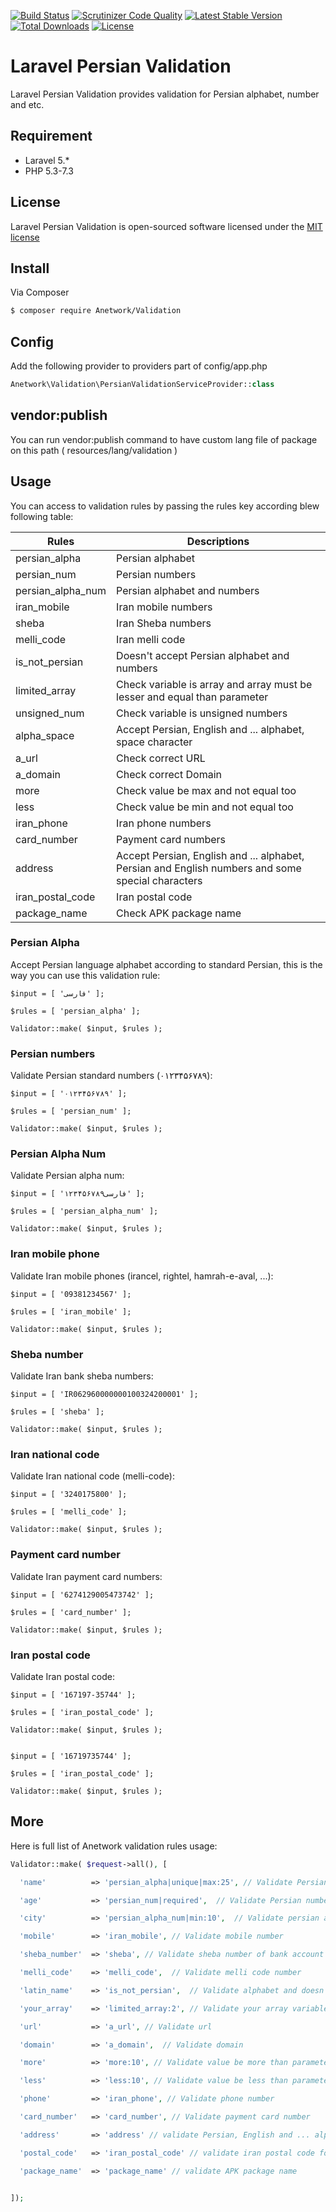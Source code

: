 [![Build Status](https://travis-ci.org/opencafe/validation.svg?branch=master)](https://travis-ci.org/opencafe/validation)
[![Scrutinizer Code Quality](https://scrutinizer-ci.com/g/anetwork/validation/badges/quality-score.png?b=master)](https://scrutinizer-ci.com/g/anetwork/validation/?branch=master)
[![Latest Stable Version](https://poser.pugx.org/anetwork/validation/v/stable)](https://packagist.org/packages/anetwork/validation)
[![Total Downloads](https://poser.pugx.org/anetwork/validation/downloads)](https://packagist.org/packages/anetwork/validation)
[![License](https://poser.pugx.org/anetwork/validation/license)](https://github.com/anetwork/validation/blob/master/LICENSE.md)

# Laravel Persian Validation

Laravel Persian Validation provides validation for Persian alphabet, number and etc.

## Requirement

* Laravel 5.*
* PHP 5.3-7.3 

## License

Laravel Persian Validation is open-sourced software licensed under the [MIT license](http://opensource.org/licenses/MIT)

## Install

Via Composer

``` bash
$ composer require Anetwork/Validation
```

## Config

Add the following provider to providers part of config/app.php
``` php
Anetwork\Validation\PersianValidationServiceProvider::class
```

## vendor:publish
You can run vendor:publish command to have custom lang file of package on this path ( resources/lang/validation )

## Usage

You can access to validation rules by passing the rules key according blew following table:

| Rules | Descriptions |
| --- | --- |
| persian_alpha | Persian alphabet |
| persian_num | Persian numbers |
| persian_alpha_num | Persian alphabet and numbers |
| iran_mobile | Iran mobile numbers |
| sheba | Iran Sheba numbers |
| melli_code | Iran melli code |
| is_not_persian | Doesn't accept Persian alphabet and numbers |
| limited_array | Check variable is array and array must be lesser and equal than parameter |
| unsigned_num | Check variable is unsigned numbers |
| alpha_space | Accept Persian, English and ... alphabet, space character|
| a_url | Check correct URL |
| a_domain | Check correct Domain |
| more | Check value be max and not equal too|
| less | Check value be min and not equal too |
| iran_phone | Iran phone numbers |
| card_number | Payment card numbers |
| address | Accept Persian, English and ... alphabet, Persian and English numbers and some special characters|
| iran_postal_code | Iran postal code |
| package_name | Check APK package name |


### Persian Alpha
Accept Persian language alphabet according to standard Persian, this is the way you can use this validation rule:

```
$input = [ 'فارسی' ];

$rules = [ 'persian_alpha' ];

Validator::make( $input, $rules );
```

### Persian numbers
Validate Persian standard numbers (۰۱۲۳۴۵۶۷۸۹):

```
$input = [ '۰۱۲۳۴۵۶۷۸۹' ];

$rules = [ 'persian_num' ];

Validator::make( $input, $rules );
```

### Persian Alpha Num
Validate Persian alpha num:

```
$input = [ 'فارسی۱۲۳۴۵۶۷۸۹' ];

$rules = [ 'persian_alpha_num' ];

Validator::make( $input, $rules );
```

### Iran mobile phone
Validate Iran mobile phones (irancel, rightel, hamrah-e-aval, ...):

```
$input = [ '09381234567' ];

$rules = [ 'iran_mobile' ];

Validator::make( $input, $rules );
```

### Sheba number
Validate Iran bank sheba numbers:

```
$input = [ 'IR062960000000100324200001' ];

$rules = [ 'sheba' ];

Validator::make( $input, $rules );
```

### Iran national code
Validate Iran national code (melli-code):

```
$input = [ '3240175800' ];

$rules = [ 'melli_code' ];

Validator::make( $input, $rules );
```

### Payment card number
Validate Iran payment card numbers:

```
$input = [ '6274129005473742' ];

$rules = [ 'card_number' ];

Validator::make( $input, $rules );
```

### Iran postal code
Validate Iran postal code:

```
$input = [ '167197-35744' ];

$rules = [ 'iran_postal_code' ];

Validator::make( $input, $rules );


$input = [ '16719735744' ];

$rules = [ 'iran_postal_code' ];

Validator::make( $input, $rules );

```

## More
Here is full list of Anetwork validation rules usage:

``` php
Validator::make( $request->all(), [

  'name'          => 'persian_alpha|unique|max:25', // Validate Persian alphabet, unique and max to 25 characters

  'age'           => 'persian_num|required',  // Validate Persian numbers and check it's required

  'city'          => 'persian_alpha_num|min:10',  // Validate persian alphabet & numbers at least 10 digit accepted

  'mobile'        => 'iran_mobile', // Validate mobile number

  'sheba_number'  => 'sheba', // Validate sheba number of bank account

  'melli_code'    => 'melli_code',  // Validate melli code number

  'latin_name'    => 'is_not_persian',  // Validate alphabet and doesn't contain Persian alphabet or number

  'your_array'    => 'limited_array:2', // Validate your array variable and must be contian 2 member or lesser

  'url'           => 'a_url', // Validate url

  'domain'        => 'a_domain',  // Validate domain

  'more'          => 'more:10', // Validate value be more than parameter

  'less'          => 'less:10', // Validate value be less than parameter

  'phone'         => 'iran_phone', // Validate phone number

  'card_number'   => 'card_number', // Validate payment card number

  'address'       => 'address' // validate Persian, English and ... alphabet, Persian and English numbers and some special characters

  'postal_code'   => 'iran_postal_code' // validate iran postal code format

  'package_name'  => 'package_name' // validate APK package name


]);
```

